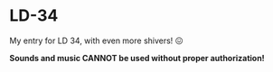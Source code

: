 # LD-34
My entry for LD 34, with even more shivers! :confounded:

**Sounds and music CANNOT be used without proper authorization!**